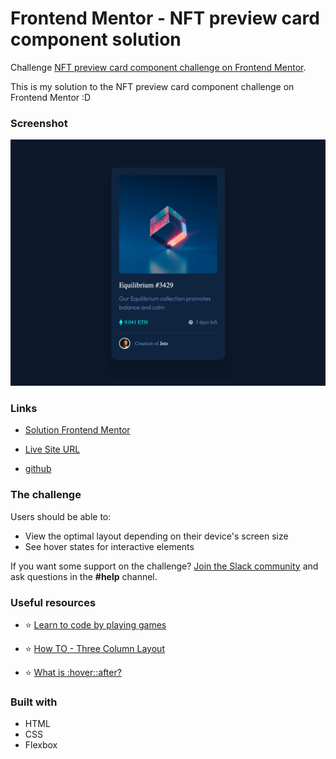 # Frontend Mentor - NFT preview card component solution

 Challenge [NFT preview card component challenge on Frontend Mentor](https://www.frontendmentor.io/challenges/nft-preview-card-component-SbdUL_w0U). 

This is my solution to the NFT preview card component challenge on Frontend Mentor  :D

 ### Screenshot

![PREVIEW](images/screenshot_nftcard.png)


### Links

- [Solution Frontend Mentor](https://www.frontendmentor.io/solutions/nft-preview-card-using-css-zEOVlGs1B)

- [Live Site URL](https://jcjetz.github.io/FEM-NFT_preview_card/)

- [github](https://github.com/JCJetz/FEM-NFT_preview_card)


### The challenge

Users should be able to:

- View the optimal layout depending on their device's screen size
- See hover states for interactive elements

If you want some support on the challenge? [Join the Slack community](https://www.frontendmentor.io/slack) and ask questions in the **#help** channel.


### Useful resources
 
- ⭐ [Learn to code by playing games](https://flexboxfroggy.com/#es)

- ⭐ [How TO - Three Column Layout](https://www.w3schools.com/howto/howto_css_three_columns.asp)

- ⭐ [What is :hover::after?](https://stackoverflow.com/questions/70729611/what-is-hoverafter)


### Built with

- HTML
- CSS 
- Flexbox
